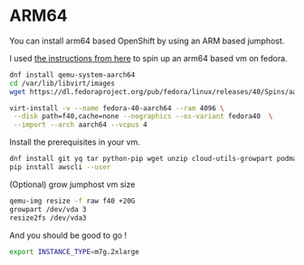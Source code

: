 # ARM64

You can install arm64 based OpenShift by using an ARM based jumphost.

I used [the instructions from here](https://www.redhat.com/sysadmin/vm-arm64-fedora) to spin up an arm64 based vm on fedora.

```bash
dnf install qemu-system-aarch64
cd /var/lib/libvirt/images
wget https://dl.fedoraproject.org/pub/fedora/linux/releases/40/Spins/aarch64/images/Fedora-Minimal-40-1.14.aarch64.raw.xz -O f40.xz && unxz f40.xz

virt-install -v --name fedora-40-aarch64 --ram 4096 \
 --disk path=f40,cache=none --nographics --os-variant fedora40  \
 --import --arch aarch64 --vcpus 4
```

Install the prerequisites in your vm.

```bash
dnf install git yq tar python-pip wget unzip cloud-utils-growpart podman
pip install awscli --user
```

(Optional) grow jumphost vm size

```bash
qemu-img resize -f raw f40 +20G
growpart /dev/vda 3
resize2fs /dev/vda3
```

And you should be good to go !

```bash
export INSTANCE_TYPE=m7g.2xlarge
```
